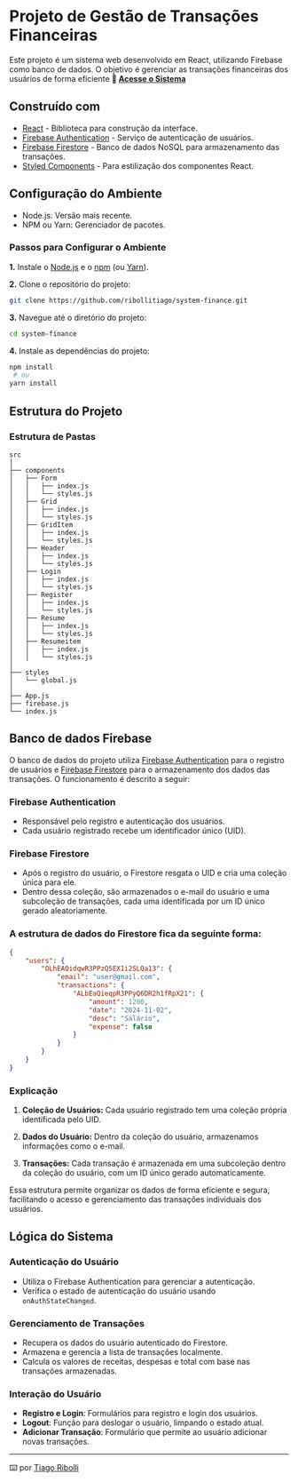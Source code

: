 # Projeto de Gestão de Transações Financeiras

Este projeto é um sistema web desenvolvido em React, utilizando Firebase como banco de dados. O objetivo é gerenciar as transações financeiras dos usuários de forma eficiente
**🔗 [Acesse o Sistema](https://systemfinance.netlify.app/)**

## Construído com

* [React](https://react.dev/) - Biblioteca para construção da interface.
* [Firebase Authentication](https://firebase.google.com/docs/auth) - Serviço de autenticação de usuários.
* [Firebase Firestore](https://firebase.google.com/docs/firestore) - Banco de dados NoSQL para armazenamento das transações.
* [Styled Components](https://styled-components.com/) - Para estilização dos componentes React.

## Configuração do Ambiente

* Node.js: Versão mais recente.
* NPM ou Yarn: Gerenciador de pacotes.

### Passos para Configurar o Ambiente

**1.** Instale o [Node.js](https://nodejs.org/) e o [npm](https://www.npmjs.com/get-npm) (ou [Yarn](https://yarnpkg.com/)).

**2.** Clone o repositório do projeto:
   ```sh
   git clone https://github.com/ribollitiago/system-finance.git
   ```
**3.** Navegue até o diretório do projeto:
   ```sh
   cd system-finance
   ```
**4.** Instale as dependências do projeto:
   ```sh
   npm install
    # ou
   yarn install
   ```

## Estrutura do Projeto
### Estrutura de Pastas

```
src
│
├── components
│   ├── Form
│   │   ├── index.js
│   │   └── styles.js
│   ├── Grid
│   │   ├── index.js
│   │   └── styles.js
│   ├── GridItem
│   │   ├── index.js
│   │   └── styles.js
│   ├── Header
│   │   ├── index.js
│   │   └── styles.js
│   ├── Login
│   │   ├── index.js
│   │   └── styles.js
│   ├── Register
│   │   ├── index.js
│   │   └── styles.js
│   ├── Resume
│   │   ├── index.js
│   │   └── styles.js
│   ├── Resumeitem
│   │   ├── index.js
│   │   └── styles.js
│
├── styles
│   └── global.js
│
├── App.js
├── firebase.js
└── index.js
```
   
## Banco de dados Firebase

O banco de dados do projeto utiliza [Firebase Authentication](https://firebase.google.com/docs/auth) para o registro de usuários e [Firebase Firestore](https://firebase.google.com/docs/firestore) para o armazenamento dos dados das transações. O funcionamento é descrito a seguir:

### Firebase Authentication

* Responsável pelo registro e autenticação dos usuários.
* Cada usuário registrado recebe um identificador único (UID).

### Firebase Firestore

* Após o registro do usuário, o Firestore resgata o UID e cria uma coleção única para ele.
* Dentro dessa coleção, são armazenados o e-mail do usuário e uma subcoleção de transações, cada uma identificada por um ID único gerado aleatoriamente.

### A estrutura de dados do Firestore fica da seguinte forma:

```json
{
    "users": {
        "OLhEAQidqwR3PPzQ5EX1i2SLQa13": {
            "email": "user@gmail.com",
            "transactions": {
                "ALbEaQieqpR3PPyQ6DR2h1fRpX21": {
                    "amount": 1200,
                    "date": "2024-11-02",
                    "desc": "Salário",
                    "expense": false
                }
            }
        }
    }
}
```

### Explicação

1. **Coleção de Usuários:** Cada usuário registrado tem uma coleção própria identificada pelo UID.

2. **Dados do Usuário:** Dentro da coleção do usuário, armazenamos informações como o e-mail.

3. **Transações:** Cada transação é armazenada em uma subcoleção dentro da coleção do usuário, com um ID único gerado automaticamente.

Essa estrutura permite organizar os dados de forma eficiente e segura, facilitando o acesso e gerenciamento das transações individuais dos usuários.

## Lógica do Sistema

### Autenticação do Usuário
* Utiliza o Firebase Authentication para gerenciar a autenticação.
* Verifica o estado de autenticação do usuário usando `onAuthStateChanged`.

### Gerenciamento de Transações
* Recupera os dados do usuário autenticado do Firestore.
* Armazena e gerencia a lista de transações localmente.
* Calcula os valores de receitas, despesas e total com base nas transações armazenadas.

### Interação do Usuário
* **Registro e Login**: Formulários para registro e login dos usuários.
* **Logout**: Função para deslogar o usuário, limpando o estado atual.
* **Adicionar Transação**: Formulário que permite ao usuário adicionar novas transações.

---
⌨️ por [Tiago Ribolli](https://gist.github.com/ribollitiago)

